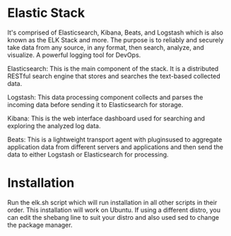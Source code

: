 # Elastic Stack
It's comprised of Elasticsearch, Kibana, Beats, and Logstash which is also known as the ELK Stack and more.
The purpose is to reliably and securely take data from any source, in any format, then search, analyze, and visualize.
A powerful logging tool for DevOps.

Elasticsearch: This is the main component of the stack. It is a distributed RESTful search engine that stores and searches the text-based collected data.

Logstash: This data processing component collects and parses the incoming data before sending it to Elasticsearch for storage.

Kibana: This is the web interface dashboard used for searching and exploring the analyzed log data.

Beats: This is a lightweight transport agent with pluginsused to aggregate application data from different servers and applications and then send the data to either Logstash or Elasticsearch for processing.

# Installation
Run the elk.sh script which will run installation in all other scripts in their order.
This installation will work on Ubuntu.
If using a different distro, you can edit the shebang line to suit your distro and also used sed to change the package manager.
